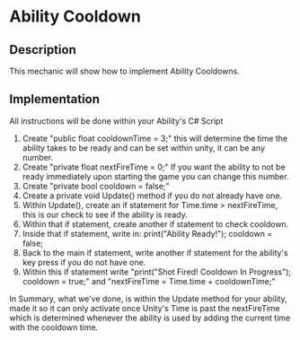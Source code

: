 # Ability Cooldown

## Description
This mechanic will show how to implement Ability Cooldowns.

## Implementation
All instructions will be done within your Ability's C# Script
1. Create "public float cooldownTime = 3;" this will determine the time the ability takes to be ready and can be set within unity, it can be any number.
2. Create "private float nextFireTime = 0;" If you want the ability to not be ready immediately upon starting the game you can change this number.
3. Create "private bool cooldown = false;"
4. Create a private void Update() method if you do not already have one.
5. Within Update(), create an if statement for Time.time > nextFireTime, this is our check to see if the ability is ready.
6. Within that if statement, create another if statement to check cooldown.
7. Inside that if statement, write in: print("Ability Ready!"); cooldown = false;
8. Back to the main if statement, write another if statement for the ability's key press if you do not have one.
9. Within this if statement write "print("Shot Fired! Cooldown In Progress"); cooldown = true;" and "nextFireTime = Time.time + cooldownTime;"

In Summary, what we've done, is within the Update method for your ability, made it so it can only activate once Unity's Time
is past the nextFireTime which is determined whenever the ability is used by adding the current time with the cooldown time.